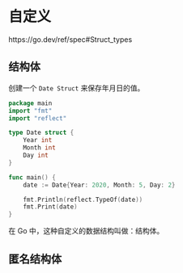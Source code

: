 # 自定义

<div class="o">https://go.dev/ref/spec#Struct_types</div>

## 结构体

创建一个 `Date Struct` 来保存年月日的值。

<div class="run"></div>

```go
package main
import "fmt"
import "reflect"

type Date struct {
    Year int
    Month int
    Day int
}

func main() {
    date := Date{Year: 2020, Month: 5, Day: 2}

    fmt.Println(reflect.TypeOf(date))
    fmt.Print(date)
}
```

在 Go 中，这种自定义的数据结构叫做：结构体。

## 匿名结构体
